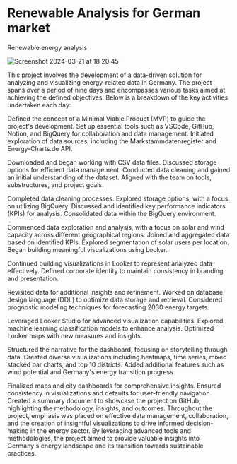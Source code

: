# Renewable Analysis for German market
Renewable energy analysis

![Screenshot 2024-03-21 at 18 20 45](https://github.com/Mirage011/REnergy_Analysis_Germany/assets/155905634/c0027db3-12e0-4bf7-8773-95a211ce9c9e)

This project involves the development of a data-driven solution for analyzing and visualizing energy-related data in Germany. The project spans over a period of nine days and encompasses various tasks aimed at achieving the defined objectives. Below is a breakdown of the key activities undertaken each day:



Defined the concept of a Minimal Viable Product (MVP) to guide the project's development.
Set up essential tools such as VSCode, GitHub, Notion, and BigQuery for collaboration and data management.
Initiated exploration of data sources, including the Markstammdatenregister and Energy-Charts.de API.


Downloaded and began working with CSV data files.
Discussed storage options for efficient data management.
Conducted data cleaning and gained an initial understanding of the dataset.
Aligned with the team on tools, substructures, and project goals.


Completed data cleaning processes.
Explored storage options, with a focus on utilizing BigQuery.
Discussed and identified key performance indicators (KPIs) for analysis.
Consolidated data within the BigQuery environment.


Commenced data exploration and analysis, with a focus on solar and wind capacity across different geographical regions.
Joined and aggregated data based on identified KPIs.
Explored segmentation of solar users per location.
Began building meaningful visualizations using Looker.


Continued building visualizations in Looker to represent analyzed data effectively.
Defined corporate identity to maintain consistency in branding and presentation.


Revisited data for additional insights and refinement.
Worked on database design language (DDL) to optimize data storage and retrieval.
Considered prognostic modeling techniques for forecasting 2030 energy targets.


Leveraged Looker Studio for advanced visualization capabilities.
Explored machine learning classification models to enhance analysis.
Optimized Looker maps with new measures and insights.


Structured the narrative for the dashboard, focusing on storytelling through data.
Created diverse visualizations including heatmaps, time series, mixed stacked bar charts, and top 10 districts.
Added additional features such as wind potential and Germany's energy transition progress.


Finalized maps and city dashboards for comprehensive insights.
Ensured consistency in visualizations and defaults for user-friendly navigation.
Created a summary document to showcase the project on GitHub, highlighting the methodology, insights, and outcomes.
Throughout the project, emphasis was placed on effective data management, collaboration, and the creation of insightful visualizations to drive informed decision-making in the energy sector. By leveraging advanced tools and methodologies, the project aimed to provide valuable insights into Germany's energy landscape and its transition towards sustainable practices.


